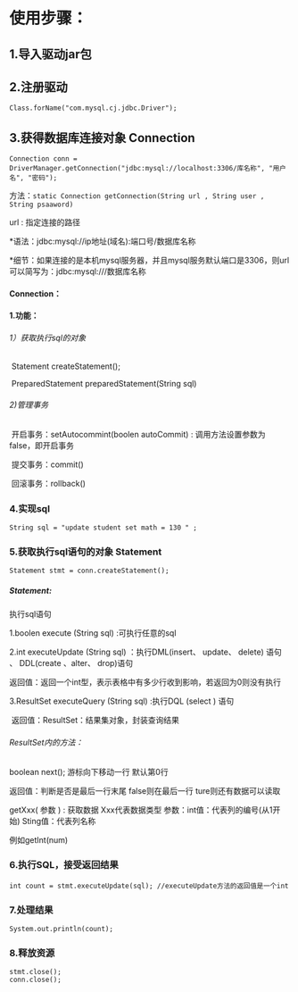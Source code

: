# 使用步骤：

## 1.导入驱动jar包

## 2.注册驱动

```
Class.forName("com.mysql.cj.jdbc.Driver");
```

## 3.获得数据库连接对象 Connection

```
Connection conn = DriverManager.getConnection("jdbc:mysql://localhost:3306/库名称", "用户名", "密码");
```

方法：`static Connection getConnection(String url , String user , String psaaword)`

url : 指定连接的路径

  *语法：jdbc:mysql://ip地址(域名):端口号/数据库名称

 *细节：如果连接的是本机mysql服务器，并且mysql服务默认端口是3306，则url可以简写为：jdbc:mysql:///数据库名称

#### Connection：

#### 1.功能：

###### 	1）获取执行sql的对象

​			Statement createStatement();

​			 PreparedStatement  preparedStatement(String sql)

###### 	2)管理事务

​		开启事务：setAutocommint(boolen autoCommit) : 调用方法设置参数为false，即开启事务

​		提交事务：commit()

​		回滚事务：rollback()

### 4.实现sql

```
String sql = "update student set math = 130 " ;
```

### 5.获取执行sql语句的对象 Statement

```
Statement stmt = conn.createStatement();
```

##### Statement:

执行sql语句

1.boolen execute (String sql) :可执行任意的sql

2.int executeUpdate (String sql) ：执行DML(insert、 update、 delete) 语句 、 DDL(create 、alter、 drop)语句

​		返回值：返回一个int型，表示表格中有多少行收到影响，若返回为0则没有执行

3.ResultSet executeQuery (String sql) :执行DQL (select ) 语句 

​		返回值：ResultSet：结果集对象，封装查询结果

###### ResultSet内的方法：

boolean next();   游标向下移动一行 默认第0行 

返回值：判断是否是最后一行末尾 false则在最后一行 ture则还有数据可以读取

getXxx( 参数 ) : 获取数据		Xxx代表数据类型  参数：int值：代表列的编号(从1开始)   Sting值：代表列名称

例如getInt(num)

### 6.执行SQL，接受返回结果

```
int count = stmt.executeUpdate(sql); //executeUpdate方法的返回值是一个int
```

### 7.处理结果

```
System.out.println(count);
```

### 8.释放资源

```
stmt.close();
conn.close();
```
